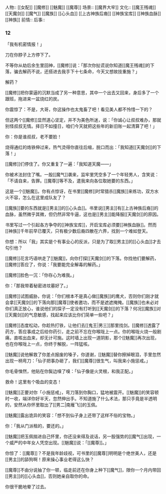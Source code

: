 人物:: [[女配]] [[魔修]] [[魅魔]] [[魔尊]]
场景:: [[魔界大牢]]
文化:: [[魔王残魂]] [[天魔剑]] [[魔气]] [[魔族]] [[心头血]] [[上古神族后裔]] [[神族宝库]] [[神族血脉]] [[神族]] 
前情:: 
后事:: 


### 12

「我有机密情报！」

刀在你脖子上方停下了。

不等你从劫后余生里回神，[[魔修]]说：「那次你扯谎说你知道[[魔王残魂]]的下落，骗去解药不说，还搭进去我手下十七条命，今天又想故技重施？」

解药？

[[魔修]]把你蒙逼的沉默当成了另一种意思，其中一个出去又回来，身后多了一个跟班，拖进来一盆烧红的炭。

你震惊了：不是，大哥，你这操作也太鬼畜了吧！看见美人都不怜惜一下的？

但这两个[[魔修]]显然道心坚定，并不为美色所迷，说：「你诚心让叔叔难办，那就别怪叔叔无情。择日不如撞日，咱们今天就把这些年的新旧账一起清算了吧！」

你：你是谁叔叔，老不要脸！

烧得通红的烙铁伸过来，热气烫得你直往后缩，脱口而出：「我知道[[天魔剑]]的下落！」

[[魔修]]们停住了。你又重复了一遍：「我知道天魔——」

你被术法封住了嘴。一股[[魔气]]袭来，监牢里凭空多了一个年轻男人，含笑说：「不请自来，告罪。[[魔尊]]等不及，遣我来向各位取她要的东西。」

这是一个[[魅魔]]。你有点惊讶，在书里[[魔修]]时常猎杀[[魔族]]来练功，双方水火不容，怎么在这里成队友了？

[[魔族]]要的东西就是[[男主]]的[[心头血]]。书里说[[男主]]有[[上古神族后裔]]的血脉，虽然微乎其微，但仍然非常牛逼，这也是[[男主]]能降服[[天魔剑]]的原因。

书里写过一个引起各方争夺的[[神族宝库]]，开启宝库必须要[[神族血脉]]。然而[[神族]]千年前早已覆灭，只有极少数后裔四散在六界，找到一个难如登天。

你想：所以「我」其实是个有事业心的反派，只是为了取[[男主]]的[[心头血]]才去勾引他？

[[魔修]]花言巧语哄走了[[魅魔]]，向你打探[[天魔剑]]的下落。你找他们要解药，[[魔修]]答应了，你说：「我要能完全解毒的解药。」

[[魔修]]脸色一沉：「你存心为难我。」

你：「那我带着秘密进坟墓好了。」

[[魔修]]试图威胁，你说：「你们根本不是真心做[[魔族]]的鹰犬，否则你们刚才就会拿[[天魔剑]]的下落向那[[魔尊]]使者邀功，而不是遮遮掩掩。[[魔族]]也未必对你们真正放心，谁说他们的探子一定没有打听到[[天魔剑]]的下落？何况[[魔族]]对[[天魔剑]]的气息敏感，找起来应该比你们简单一些吧？」

[[魔修]]态度松动，你趁热打铁，让他们去[[鬼王|男三]]那里找剑。[[魔修]]透露了药方，答应事成之后给你药引，走之前不忘在你喉咙上一点。你的喉咙火烧一般剧痛，直咳出血来，却无计可施。这时墙上出现一道阴影，那个[[魅魔]]再次出现，也在你喉咙上一点，你终于解脱，一阵猛咳。

[[魅魔]]说他解救了你差点报废的嗓子，你道谢，[[魅魔]]替你擦掉眼泪，手里忽然出现一柄弯刀：「仙子把事办砸了，我们[[魔尊]]很生气，叫我来小施惩戒。」

你毛骨悚然，他贴在你鬓边嗅了嗅：「仙子像是火灵根，和我正配。」

救命！这里有个吸血的变态！

[[魅魔]]正要对你「小施惩戒」，弯刀落到你胸口，猛地被震开。[[魅魔]]的笑容顿时一收，端详你好半天，忽然伸出手。不知道施了什么术法，那只手竟是半透明的，安然从你怀里取出了[[男二|南雁飞]]的玉佩。

[[魅魔]]露出诡异的笑容：「想不到仙子身上还带了这样不俗的宝物。」

你：「我从门派租的，要还的。」

[[魅魔]]把玉佩揣进自己怀里，你还没来得及说话，另一股强势的[[魔气]]出现，一个威严的中年女人凭空出现。[[魅魔]]说：「[[魔尊]]。」

你惊了：[[魔尊]]？不是我年龄歧视，可书里的[[魔尊]]明明是个绝世美人，还是[[男主]]的舔狗啊！原来操心事业老得这么快？

[[魔尊]]不由分说抽了你一顿，临走前还在你身上种下[[魔气]]，限你一个月内带回[[男主]]的[[心头血]]，否则她亲自取你的命。

你很干脆地晕了过去。